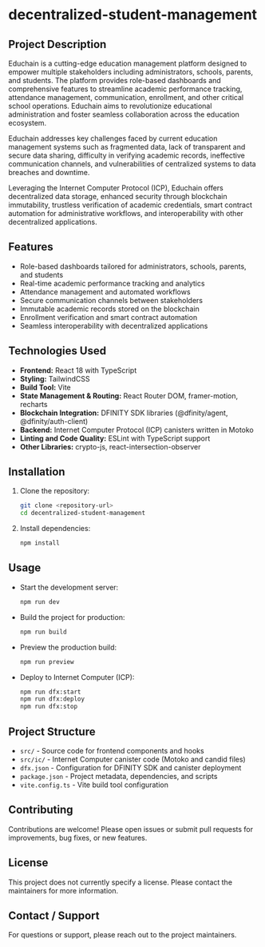# decentralized-student-management

## Project Description
Educhain is a cutting-edge education management platform designed to empower multiple stakeholders including administrators, schools, parents, and students. The platform provides role-based dashboards and comprehensive features to streamline academic performance tracking, attendance management, communication, enrollment, and other critical school operations. Educhain aims to revolutionize educational administration and foster seamless collaboration across the education ecosystem.

Educhain addresses key challenges faced by current education management systems such as fragmented data, lack of transparent and secure data sharing, difficulty in verifying academic records, ineffective communication channels, and vulnerabilities of centralized systems to data breaches and downtime.

Leveraging the Internet Computer Protocol (ICP), Educhain offers decentralized data storage, enhanced security through blockchain immutability, trustless verification of academic credentials, smart contract automation for administrative workflows, and interoperability with other decentralized applications.

## Features
- Role-based dashboards tailored for administrators, schools, parents, and students
- Real-time academic performance tracking and analytics
- Attendance management and automated workflows
- Secure communication channels between stakeholders
- Immutable academic records stored on the blockchain
- Enrollment verification and smart contract automation
- Seamless interoperability with decentralized applications

## Technologies Used
- **Frontend:** React 18 with TypeScript
- **Styling:** TailwindCSS
- **Build Tool:** Vite
- **State Management & Routing:** React Router DOM, framer-motion, recharts
- **Blockchain Integration:** DFINITY SDK libraries (@dfinity/agent, @dfinity/auth-client)
- **Backend:** Internet Computer Protocol (ICP) canisters written in Motoko
- **Linting and Code Quality:** ESLint with TypeScript support
- **Other Libraries:** crypto-js, react-intersection-observer

## Installation

1. Clone the repository:
   ```bash
   git clone <repository-url>
   cd decentralized-student-management
   ```

2. Install dependencies:
   ```bash
   npm install
   ```

## Usage

- Start the development server:
  ```bash
  npm run dev
  ```

- Build the project for production:
  ```bash
  npm run build
  ```

- Preview the production build:
  ```bash
  npm run preview
  ```

- Deploy to Internet Computer (ICP):
  ```bash
  npm run dfx:start
  npm run dfx:deploy
  npm run dfx:stop
  ```

## Project Structure

- `src/` - Source code for frontend components and hooks
- `src/ic/` - Internet Computer canister code (Motoko and candid files)
- `dfx.json` - Configuration for DFINITY SDK and canister deployment
- `package.json` - Project metadata, dependencies, and scripts
- `vite.config.ts` - Vite build tool configuration

## Contributing

Contributions are welcome! Please open issues or submit pull requests for improvements, bug fixes, or new features.

## License

This project does not currently specify a license. Please contact the maintainers for more information.

## Contact / Support

For questions or support, please reach out to the project maintainers.
